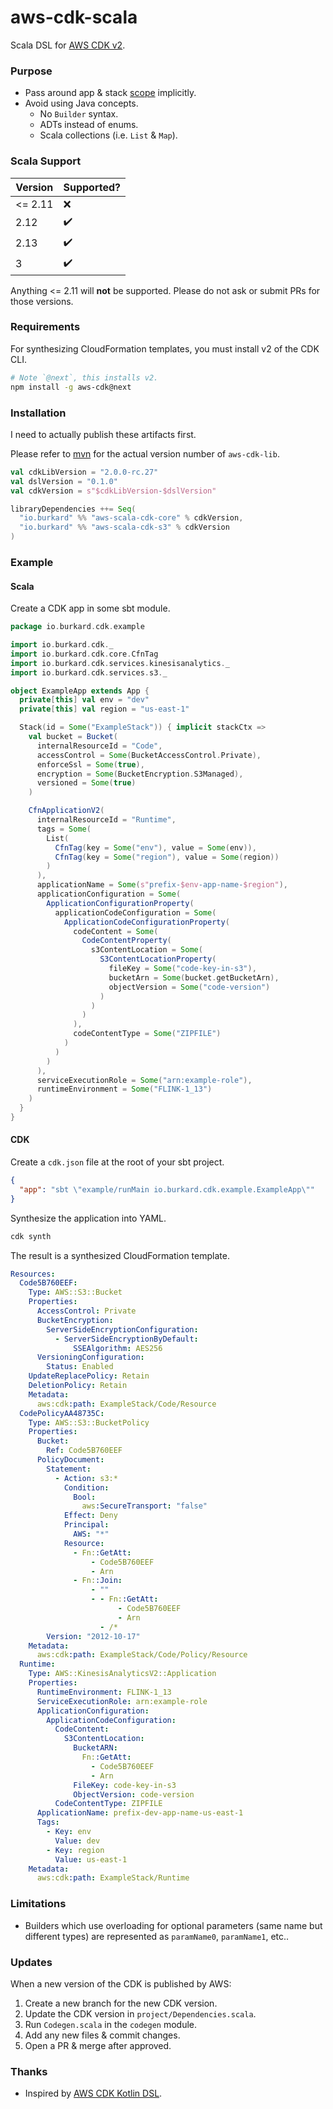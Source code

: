 # aws-cdk-scala

Scala DSL for [AWS CDK v2](https://docs.aws.amazon.com/cdk/latest/guide/work-with-cdk-v2.html).

### Purpose

- Pass around app & stack [scope](https://docs.aws.amazon.com/cdk/latest/guide/constructs.html) implicitly.
- Avoid using Java concepts.
  * No `Builder` syntax.
  * ADTs instead of enums.
  * Scala collections (i.e. `List` & `Map`).

### Scala Support

| Version | Supported? |
| --- | --- |
| <= 2.11 | ❌ |
| 2.12 | ✔️|
| 2.13 | ✔️|
| 3 | ✔️|

Anything <= 2.11 will **not** be supported. Please do not ask or submit PRs for those versions.

### Requirements

For synthesizing CloudFormation templates, you must install v2 of the CDK CLI.

```bash
# Note `@next`, this installs v2.
npm install -g aws-cdk@next
```

### Installation

I need to actually publish these artifacts first.

Please refer to [mvn](https://mvnrepository.com/artifact/software.amazon.awscdk/aws-cdk-lib)
for the actual version number of `aws-cdk-lib`.

```scala
val cdkLibVersion = "2.0.0-rc.27"
val dslVersion = "0.1.0"
val cdkVersion = s"$cdkLibVersion-$dslVersion"

libraryDependencies ++= Seq(
  "io.burkard" %% "aws-scala-cdk-core" % cdkVersion,
  "io.burkard" %% "aws-scala-cdk-s3" % cdkVersion
)
```

### Example

#### Scala

Create a CDK app in some sbt module.

```scala
package io.burkard.cdk.example

import io.burkard.cdk._
import io.burkard.cdk.core.CfnTag
import io.burkard.cdk.services.kinesisanalytics._
import io.burkard.cdk.services.s3._

object ExampleApp extends App {
  private[this] val env = "dev"
  private[this] val region = "us-east-1"

  Stack(id = Some("ExampleStack")) { implicit stackCtx =>
    val bucket = Bucket(
      internalResourceId = "Code",
      accessControl = Some(BucketAccessControl.Private),
      enforceSsl = Some(true),
      encryption = Some(BucketEncryption.S3Managed),
      versioned = Some(true)
    )

    CfnApplicationV2(
      internalResourceId = "Runtime",
      tags = Some(
        List(
          CfnTag(key = Some("env"), value = Some(env)),
          CfnTag(key = Some("region"), value = Some(region))
        )
      ),
      applicationName = Some(s"prefix-$env-app-name-$region"),
      applicationConfiguration = Some(
        ApplicationConfigurationProperty(
          applicationCodeConfiguration = Some(
            ApplicationCodeConfigurationProperty(
              codeContent = Some(
                CodeContentProperty(
                  s3ContentLocation = Some(
                    S3ContentLocationProperty(
                      fileKey = Some("code-key-in-s3"),
                      bucketArn = Some(bucket.getBucketArn),
                      objectVersion = Some("code-version")
                    )
                  )
                )
              ),
              codeContentType = Some("ZIPFILE")
            )
          )
        )
      ),
      serviceExecutionRole = Some("arn:example-role"),
      runtimeEnvironment = Some("FLINK-1_13")
    )
  }
}

```

#### CDK

Create a `cdk.json` file at the root of your sbt project.

```json
{
  "app": "sbt \"example/runMain io.burkard.cdk.example.ExampleApp\""
}
```

Synthesize the application into YAML.

```bash
cdk synth
```

The result is a synthesized CloudFormation template.

```yaml
Resources:
  Code5B760EEF:
    Type: AWS::S3::Bucket
    Properties:
      AccessControl: Private
      BucketEncryption:
        ServerSideEncryptionConfiguration:
          - ServerSideEncryptionByDefault:
              SSEAlgorithm: AES256
      VersioningConfiguration:
        Status: Enabled
    UpdateReplacePolicy: Retain
    DeletionPolicy: Retain
    Metadata:
      aws:cdk:path: ExampleStack/Code/Resource
  CodePolicyAA48735C:
    Type: AWS::S3::BucketPolicy
    Properties:
      Bucket:
        Ref: Code5B760EEF
      PolicyDocument:
        Statement:
          - Action: s3:*
            Condition:
              Bool:
                aws:SecureTransport: "false"
            Effect: Deny
            Principal:
              AWS: "*"
            Resource:
              - Fn::GetAtt:
                  - Code5B760EEF
                  - Arn
              - Fn::Join:
                  - ""
                  - - Fn::GetAtt:
                        - Code5B760EEF
                        - Arn
                    - /*
        Version: "2012-10-17"
    Metadata:
      aws:cdk:path: ExampleStack/Code/Policy/Resource
  Runtime:
    Type: AWS::KinesisAnalyticsV2::Application
    Properties:
      RuntimeEnvironment: FLINK-1_13
      ServiceExecutionRole: arn:example-role
      ApplicationConfiguration:
        ApplicationCodeConfiguration:
          CodeContent:
            S3ContentLocation:
              BucketARN:
                Fn::GetAtt:
                  - Code5B760EEF
                  - Arn
              FileKey: code-key-in-s3
              ObjectVersion: code-version
          CodeContentType: ZIPFILE
      ApplicationName: prefix-dev-app-name-us-east-1
      Tags:
        - Key: env
          Value: dev
        - Key: region
          Value: us-east-1
    Metadata:
      aws:cdk:path: ExampleStack/Runtime
```

### Limitations

- Builders which use overloading for optional parameters (same name but different types)
are represented as `paramName0`, `paramName1`, etc..

### Updates

When a new version of the CDK is published by AWS:

1. Create a new branch for the new CDK version.
2. Update the CDK version in `project/Dependencies.scala`.
3. Run `Codegen.scala` in the `codegen` module.
4. Add any new files & commit changes.
5. Open a PR & merge after approved.

### Thanks

- Inspired by [AWS CDK Kotlin DSL](https://github.com/Semantic-Configuration/AWS-CDK-Kotlin-DSL).
